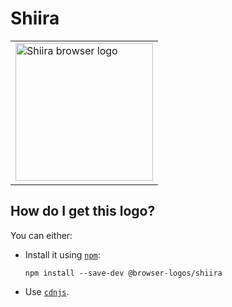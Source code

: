 # Shiira

<table>
    <tr height=230>
        <td>
            <a href="https://github.com/alrra/browser-logos/tree/3799655cbde62ea2de2a8a2b12a6123edae087b1/src/archive/shiira">
                <img width=220 src="https://raw.githubusercontent.com/alrra/browser-logos/3799655cbde62ea2de2a8a2b12a6123edae087b1/src/archive/shiira/shiira_512x512.png" alt="Shiira browser logo">
            </a>
        </td>
    </tr>
</table>

## How do I get this logo?

You can either:

* Install it using [`npm`][npm]:

  `npm install --save-dev @browser-logos/shiira`

* Use [`cdnjs`][cdnjs].

<!-- Link labels: -->

[cdnjs]: https://cdnjs.com/libraries/browser-logos
[npm]: https://www.npmjs.com/
